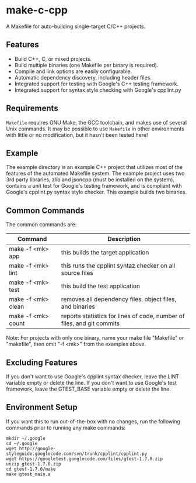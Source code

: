 make-c-cpp
=========

A Makefile for auto-building single-target C/C++ projects.

Features
--------

- Build C++, C, or mixed projects.
- Build multiple binaries (one Makefile per binary is required).
- Compile and link options are easily configurable.
- Automatic dependency discovery, including header files.
- Integrated support for testing with Google's C++ testing framework.
- Integrated support for syntax style checking with Google's cpplint.py

Requirements
------------

`Makefile` requires GNU Make, the GCC toolchain, and makes use of several
Unix commands. It may be possible to use `Makefile` in other environments
with little or no modification, but it hasn't been tested here!

Example
-------

The example directory is an example C++ project that utilizes most of
the features of the automated Makefile system. The example project uses
two 3rd party libraries, zlib and jsoncpp (must be installed on the system), 
contains a unit test for Google's testing framework, and is compliant with 
Google's cpplint.py syntax style checker. This example builds two binaries.

Common Commands
---------------

The common commands are:

| Command                  | Description |
|--------------------------|------------ |
| make -f &lt;mk&gt; app   | this builds the target application |
| make -f &lt;mk&gt; lint  | this runs the cpplint syntaz checker on all source files |
| make -f &lt;mk&gt; test  | this build the test application |
| make -f &lt;mk&gt; clean | removes all dependency files, object files, and binaries |
| make -f &lt;mk&gt; count | reports statistics for lines of code, number of files, and git commits |

Note: For projects with only one binary, name your make file "Makefile" or 
"makefile", then omit "-f &lt;mk&gt;" from the examples above. 

Excluding Features
------------------

If you don't want to use Google's cpplint syntax checker, leave the LINT
variable empty or delete the line.
If you don't want to use Google's test framework, leave the GTEST_BASE
variable empty or delete the line.

Environment Setup
-----------------

If you want this to run out-of-the-box with no changes, run the following commands prior 
to running any make commands:

```shell
mkdir ~/.google
cd ~/.google
wget http://google-styleguide.googlecode.com/svn/trunk/cpplint/cpplint.py
wget https://googletest.googlecode.com/files/gtest-1.7.0.zip
unzip gtest-1.7.0.zip
cd gtest-1.7.0/make
make gtest_main.a
```

